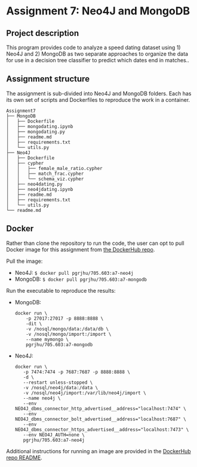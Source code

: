 # Assignment 7: Neo4J and MongoDB

## Project description

This program provides code to analyze a speed dating dataset using 1) Neo4J and 2) MongoDB as two separate approaches to organize the data for use in a decision tree classifier to predict which dates end in matches..

## Assignment structure

The assignment is sub-divided into Neo4J and MongoDB folders. Each has its own set of scripts and Dockerfiles to reproduce the work in a container.
```
Assignment7
├── MongoDB
│   ├── Dockerfile
│   ├── mongodating.ipynb
│   ├── mongodating.py
│   ├── readme.md
│   ├── requirements.txt
│   └── utils.py
├── Neo4J
│   ├── Dockerfile
│   ├── cypher
│   │   ├── female_male_ratio.cypher
│   │   ├── match_frac.cypher
│   │   └── schema_viz.cypher
│   ├── neo4dating.py
│   ├── neo4jdating.ipynb
│   ├── readme.md
│   ├── requirements.txt
│   └── utils.py
└── readme.md
```

## Docker

Rather than clone the repository to run the code, the user can opt to pull Docker image for this assignment from [the DockerHub repo](https://hub.docker.com/repository/docker/pgrjhu/705.603/general).

Pull the image: 
* Neo4J: `$ docker pull pgrjhu/705.603:a7-neo4j`
* MongoDB: `$ docker pull pgrjhu/705.603:a7-mongodb`

Run the executable to reproduce the results: 
* MongoDB:
    ```
    docker run \
        -p 27017:27017 -p 8888:8888 \
        -dit \
        -v /nosql/mongo/data:/data/db \
        -v /nosql/mongo/import:/import \
        --name mymongo \
        pgrjhu/705.603:a7-mongodb
    ```
* Neo4J:
    ```
    docker run \
       -p 7474:7474 -p 7687:7687 -p 8888:8888 \
       -d \
       --restart unless-stopped \
       -v /nosql/neo4j/data:/data \
       -v /nosql/neo4j/import:/var/lib/neo4j/import \
       --name neo4j \
       --env NEO4J_dbms_connector_http_advertised__address="localhost:7474" \
       --env NEO4J_dbms_connector_bolt_advertised__address="localhost:7687" \
       --env NEO4J_dbms_connector_https_advertised__address="localhost:7473" \
       --env NEO4J_AUTH=none \
       pgrjhu/705.603:a7-neo4j
    ```
Additional instructions for running an image are provided in the [DockerHub repo README](https://hub.docker.com/repository/docker/pgrjhu/705.603/general).


